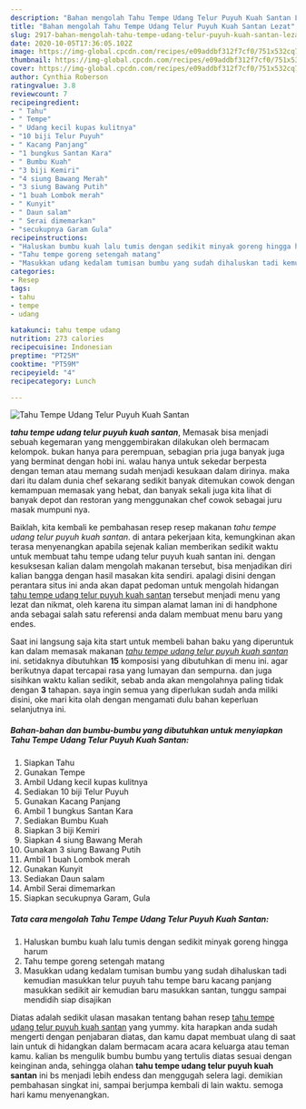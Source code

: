 ```yaml
---
description: "Bahan mengolah Tahu Tempe Udang Telur Puyuh Kuah Santan Lezat"
title: "Bahan mengolah Tahu Tempe Udang Telur Puyuh Kuah Santan Lezat"
slug: 2917-bahan-mengolah-tahu-tempe-udang-telur-puyuh-kuah-santan-lezat
date: 2020-10-05T17:36:05.102Z
image: https://img-global.cpcdn.com/recipes/e09addbf312f7cf0/751x532cq70/tahu-tempe-udang-telur-puyuh-kuah-santan-foto-resep-utama.jpg
thumbnail: https://img-global.cpcdn.com/recipes/e09addbf312f7cf0/751x532cq70/tahu-tempe-udang-telur-puyuh-kuah-santan-foto-resep-utama.jpg
cover: https://img-global.cpcdn.com/recipes/e09addbf312f7cf0/751x532cq70/tahu-tempe-udang-telur-puyuh-kuah-santan-foto-resep-utama.jpg
author: Cynthia Roberson
ratingvalue: 3.8
reviewcount: 7
recipeingredient:
- " Tahu"
- " Tempe"
- " Udang kecil kupas kulitnya"
- "10 biji Telur Puyuh"
- " Kacang Panjang"
- "1 bungkus Santan Kara"
- " Bumbu Kuah"
- "3 biji Kemiri"
- "4 siung Bawang Merah"
- "3 siung Bawang Putih"
- "1 buah Lombok merah"
- " Kunyit"
- " Daun salam"
- " Serai dimemarkan"
- "secukupnya Garam Gula"
recipeinstructions:
- "Haluskan bumbu kuah lalu tumis dengan sedikit minyak goreng hingga harum"
- "Tahu tempe goreng setengah matang"
- "Masukkan udang kedalam tumisan bumbu yang sudah dihaluskan tadi kemudian masukkan telur puyuh tahu tempe baru kacang panjang masukkan sedikit air kemudian baru masukkan santan, tunggu sampai mendidih siap disajikan"
categories:
- Resep
tags:
- tahu
- tempe
- udang

katakunci: tahu tempe udang 
nutrition: 273 calories
recipecuisine: Indonesian
preptime: "PT25M"
cooktime: "PT59M"
recipeyield: "4"
recipecategory: Lunch

---
```



![Tahu Tempe Udang Telur Puyuh Kuah Santan](https://img-global.cpcdn.com/recipes/e09addbf312f7cf0/751x532cq70/tahu-tempe-udang-telur-puyuh-kuah-santan-foto-resep-utama.jpg)

<b><i>tahu tempe udang telur puyuh kuah santan</i></b>, Memasak bisa menjadi sebuah kegemaran yang menggembirakan dilakukan oleh bermacam kelompok. bukan hanya para perempuan, sebagian pria juga banyak juga yang berminat dengan hobi ini. walau hanya untuk sekedar berpesta dengan teman atau memang sudah menjadi kesukaan dalam dirinya. maka dari itu dalam dunia chef sekarang sedikit banyak ditemukan cowok dengan kemampuan memasak yang hebat, dan banyak sekali juga kita lihat di banyak depot dan restoran yang menggunakan chef cowok sebagai juru masak mumpuni nya.



Baiklah, kita kembali ke pembahasan resep resep makanan <i>tahu tempe udang telur puyuh kuah santan</i>. di antara pekerjaan kita, kemungkinan akan terasa menyenangkan apabila sejenak kalian memberikan sedikit waktu untuk membuat tahu tempe udang telur puyuh kuah santan ini. dengan kesuksesan kalian dalam mengolah makanan tersebut, bisa menjadikan diri kalian bangga dengan hasil masakan kita sendiri. apalagi disini dengan perantara situs ini anda akan dapat pedoman untuk mengolah hidangan <u>tahu tempe udang telur puyuh kuah santan</u> tersebut menjadi menu yang lezat dan nikmat, oleh karena itu simpan alamat laman ini di handphone anda sebagai salah satu referensi anda dalam membuat menu baru yang endes.


Saat ini langsung saja kita start untuk membeli bahan baku yang diperuntuk kan dalam memasak makanan <u><i>tahu tempe udang telur puyuh kuah santan</i></u> ini. setidaknya dibutuhkan <b>15</b> komposisi yang dibutuhkan di menu ini. agar berikutnya dapat tercapai rasa yang lumayan dan sempurna. dan juga sisihkan waktu kalian sedikit, sebab anda akan mengolahnya paling tidak dengan <b>3</b> tahapan. saya ingin semua yang diperlukan sudah anda miliki disini, oke mari kita olah dengan mengamati dulu bahan keperluan selanjutnya ini.

<!--inarticleads1-->

##### Bahan-bahan dan bumbu-bumbu yang dibutuhkan untuk menyiapkan Tahu Tempe Udang Telur Puyuh Kuah Santan:

1. Siapkan  Tahu
1. Gunakan  Tempe
1. Ambil  Udang kecil kupas kulitnya
1. Sediakan 10 biji Telur Puyuh
1. Gunakan  Kacang Panjang
1. Ambil 1 bungkus Santan Kara
1. Sediakan  Bumbu Kuah
1. Siapkan 3 biji Kemiri
1. Siapkan 4 siung Bawang Merah
1. Gunakan 3 siung Bawang Putih
1. Ambil 1 buah Lombok merah
1. Gunakan  Kunyit
1. Sediakan  Daun salam
1. Ambil  Serai dimemarkan
1. Siapkan secukupnya Garam, Gula




<!--inarticleads2-->

##### Tata cara mengolah Tahu Tempe Udang Telur Puyuh Kuah Santan:

1. Haluskan bumbu kuah lalu tumis dengan sedikit minyak goreng hingga harum
1. Tahu tempe goreng setengah matang
1. Masukkan udang kedalam tumisan bumbu yang sudah dihaluskan tadi kemudian masukkan telur puyuh tahu tempe baru kacang panjang masukkan sedikit air kemudian baru masukkan santan, tunggu sampai mendidih siap disajikan




Diatas adalah sedikit ulasan masakan tentang bahan resep <u>tahu tempe udang telur puyuh kuah santan</u> yang yummy. kita harapkan anda sudah mengerti dengan penjabaran diatas, dan kamu dapat membuat ulang di saat lain untuk di hidangkan dalam bermacam acara acara keluarga atau teman kamu. kalian bs mengulik bumbu bumbu yang tertulis diatas sesuai dengan keinginan anda, sehingga olahan <b>tahu tempe udang telur puyuh kuah santan</b> ini bs menjadi lebih endess dan menggugah selera lagi. demikian pembahasan singkat ini, sampai berjumpa kembali di lain waktu. semoga hari kamu menyenangkan.
